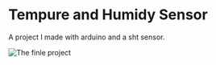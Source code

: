 # Tempure and Humidy Sensor

 A project I made with arduino and a sht sensor. 

 ![The finle project](/20221016_181409.jpg=50x50)
